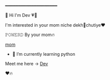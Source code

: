 
━━━━━━━━━━━━━━━━━━━━

👋 Hi I'm Dev 💗👀

I'm interested in your mom niche dekh📍chutiye❤️

𝙿𝙾𝚆𝙴𝚁𝙳 By your mom🔥



[mom](https://t.me/TheFriendsChatting)

- 🌱 I’m currently learning python

Meet me here -> [Dev](https://t.me/btw_devx)

❤️🔥


<!---
itsdevxd/itsdevxd is a ✨ special ✨ repository because its `README.md` (this file) appears on your GitHub profile.
You can click the Preview link to take a look at your changes.
--->
